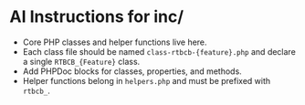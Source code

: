 # AI Instructions for inc/

- Core PHP classes and helper functions live here.
- Each class file should be named `class-rtbcb-{feature}.php` and declare a single `RTBCB_{Feature}` class.
- Add PHPDoc blocks for classes, properties, and methods.
- Helper functions belong in `helpers.php` and must be prefixed with `rtbcb_`.
